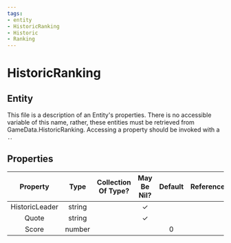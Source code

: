 ```yaml
---
tags:
- entity
- HistoricRanking
- Historic
- Ranking
---
```

# HistoricRanking
## Entity
This file is a description of an Entity's properties. There is no accessible variable of this name, rather, these entities must be retrieved from GameData.HistoricRanking. Accessing a property should be invoked with a `.`.
## Properties
|	Property	|	Type	|	Collection Of Type?	|	May Be Nil?	|	Default	|	References	|	Key	|	Notes	|
|	:-:	|	:-:	|	:-:	|	:-:	|	:-:	|	:-:	|	:-:	|	-:	|
|	HistoricLeader	|	string	|		|	✓	|		|		|		|	|
|	Quote	|	string	|		|	✓	|		|		|		|	|
|	Score	|	number	|		|		|	0	|		|		|	|
